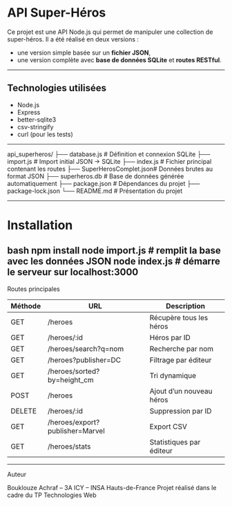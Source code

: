 # API Super-Héros
Ce projet est une API Node.js qui permet de manipuler une collection de super-héros. Il a été réalisé en deux versions :  
- une version simple basée sur un **fichier JSON**,  
- une version complète avec **base de données SQLite** et **routes RESTful**.

---

## Technologies utilisées

- Node.js  
- Express  
- better-sqlite3  
- csv-stringify  
- curl (pour les tests)

---
api_superheros/
├── database.js           # Définition et connexion SQLite
├── import.js             # Import initial JSON → SQLite
├── index.js              # Fichier principal contenant les routes
├── SuperHerosComplet.json# Données brutes au format JSON
├── superheros.db         # Base de données générée automatiquement
├── package.json          # Dépendances du projet
├── package-lock.json
└── README.md             # Présentation du projet

---

# Installation

bash
npm install
node import.js      # remplit la base avec les données JSON
node index.js       # démarre le serveur sur localhost:3000
---

 Routes principales

| Méthode | URL                             | Description              |
| ------- | ------------------------------- | ------------------------ |
| GET     | /heroes                         | Récupère tous les héros  |
| GET     | /heroes/\:id                    | Héros par ID             |
| GET     | /heroes/search?q=nom            | Recherche par nom        |
| GET     | /heroes?publisher=DC            | Filtrage par éditeur     |
| GET     | /heroes/sorted?by=height\_cm    | Tri dynamique            |
| POST    | /heroes                         | Ajout d’un nouveau héros |
| DELETE  | /heroes/\:id                    | Suppression par ID       |
| GET     | /heroes/export?publisher=Marvel | Export CSV               |
| GET     | /heroes/stats                   | Statistiques par éditeur |
---

Auteur

Bouklouze Achraf – 3A ICY – INSA Hauts-de-France
Projet réalisé dans le cadre du TP Technologies Web
